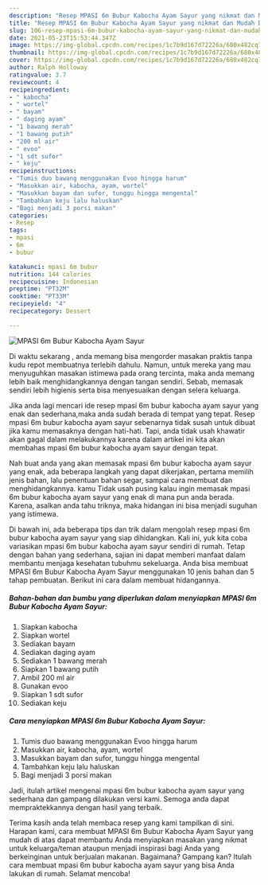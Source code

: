 ```yaml
---
description: "Resep MPASI 6m Bubur Kabocha Ayam Sayur yang nikmat dan Mudah Dibuat"
title: "Resep MPASI 6m Bubur Kabocha Ayam Sayur yang nikmat dan Mudah Dibuat"
slug: 106-resep-mpasi-6m-bubur-kabocha-ayam-sayur-yang-nikmat-dan-mudah-dibuat
date: 2021-05-23T15:53:44.347Z
image: https://img-global.cpcdn.com/recipes/1c7b9d167d72226a/680x482cq70/mpasi-6m-bubur-kabocha-ayam-sayur-foto-resep-utama.jpg
thumbnail: https://img-global.cpcdn.com/recipes/1c7b9d167d72226a/680x482cq70/mpasi-6m-bubur-kabocha-ayam-sayur-foto-resep-utama.jpg
cover: https://img-global.cpcdn.com/recipes/1c7b9d167d72226a/680x482cq70/mpasi-6m-bubur-kabocha-ayam-sayur-foto-resep-utama.jpg
author: Ralph Holloway
ratingvalue: 3.7
reviewcount: 4
recipeingredient:
- " kabocha"
- " wortel"
- " bayam"
- " daging ayam"
- "1 bawang merah"
- "1 bawang putih"
- "200 ml air"
- " evoo"
- "1 sdt sufor"
- " keju"
recipeinstructions:
- "Tumis duo bawang menggunakan Evoo hingga harum"
- "Masukkan air, kabocha, ayam, wortel"
- "Masukkan bayam dan sufor, tunggu hingga mengental"
- "Tambahkan keju lalu haluskan"
- "Bagi menjadi 3 porsi makan"
categories:
- Resep
tags:
- mpasi
- 6m
- bubur

katakunci: mpasi 6m bubur 
nutrition: 144 calories
recipecuisine: Indonesian
preptime: "PT32M"
cooktime: "PT33M"
recipeyield: "4"
recipecategory: Dessert

---
```



![MPASI 6m Bubur Kabocha Ayam Sayur](https://img-global.cpcdn.com/recipes/1c7b9d167d72226a/680x482cq70/mpasi-6m-bubur-kabocha-ayam-sayur-foto-resep-utama.jpg)

Di waktu  sekarang , anda memang bisa mengorder masakan praktis tanpa kudu repot membuatnya terlebih dahulu. Namun, untuk mereka yang mau menyuguhkan masakan istimewa pada orang tercinta, maka anda memang lebih baik menghidangkannya dengan tangan sendiri. Sebab, memasak sendiri lebih higienis serta bisa menyesuaikan dengan selera keluarga.

Jika anda lagi mencari ide resep mpasi 6m bubur kabocha ayam sayur yang enak dan sederhana,maka anda sudah berada di tempat yang tepat. Resep mpasi 6m bubur kabocha ayam sayur  sebenarnya tidak susah untuk dibuat jika kamu memasaknya dengan hati-hati. Tapi, anda tidak usah khawatir akan gagal dalam melakukannya 
karena dalam artikel ini kita akan membahas mpasi 6m bubur kabocha ayam sayur dengan tepat.  



Nah buat anda yang akan memasak mpasi 6m bubur kabocha ayam sayur yang enak, ada beberapa langkah yang dapat dikerjakan, pertama memilih jenis bahan, lalu penentuan bahan segar, sampai cara membuat dan menghidangkannya. kamu Tidak usah pusing kalau ingin memasak mpasi 6m bubur kabocha ayam sayur yang enak di mana pun anda berada. Karena, asalkan anda  tahu triknya, maka hidangan ini bisa menjadi suguhan yang istimewa.

Di bawah ini, ada beberapa tips dan trik dalam mengolah resep mpasi 6m bubur kabocha ayam sayur yang siap dihidangkan. Kali ini, yuk kita coba variasikan mpasi 6m bubur kabocha ayam sayur sendiri di rumah. Tetap dengan bahan yang sederhana, sajian ini dapat memberi manfaat dalam membantu menjaga kesehatan tubuhmu sekeluarga. Anda bisa membuat MPASI 6m Bubur Kabocha Ayam Sayur menggunakan 10 jenis bahan dan 5 tahap pembuatan. Berikut ini cara dalam membuat hidangannya.

<!--inarticleads1-->

##### Bahan-bahan dan bumbu yang diperlukan dalam menyiapkan MPASI 6m Bubur Kabocha Ayam Sayur:

1. Siapkan  kabocha
1. Siapkan  wortel
1. Sediakan  bayam
1. Sediakan  daging ayam
1. Sediakan 1 bawang merah
1. Siapkan 1 bawang putih
1. Ambil 200 ml air
1. Gunakan  evoo
1. Siapkan 1 sdt sufor
1. Sediakan  keju




<!--inarticleads2-->

##### Cara menyiapkan MPASI 6m Bubur Kabocha Ayam Sayur:

1. Tumis duo bawang menggunakan Evoo hingga harum
1. Masukkan air, kabocha, ayam, wortel
1. Masukkan bayam dan sufor, tunggu hingga mengental
1. Tambahkan keju lalu haluskan
1. Bagi menjadi 3 porsi makan




Jadi, itulah artikel mengenai  mpasi 6m bubur kabocha ayam sayur  yang sederhana dan gampang dilakukan versi kami. Semoga anda dapat mempraktekkannya dengan hasil yang terbaik. 

Terima kasih anda telah membaca resep yang kami tampilkan di sini. Harapan kami, cara membuat  MPASI 6m Bubur Kabocha Ayam Sayur yang mudah di atas dapat membantu Anda menyiapkan masakan yang nikmat untuk keluarga/teman ataupun menjadi inspirasi bagi Anda yang berkeinginan untuk berjualan makanan. Bagaimana? Gampang kan? Itulah cara membuat mpasi 6m bubur kabocha ayam sayur yang bisa Anda lakukan di rumah. Selamat mencoba!

